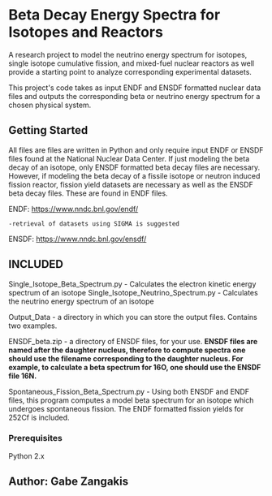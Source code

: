 # Beta Decay Energy Spectra for Isotopes and Reactors

A research project to model the neutrino energy spectrum for isotopes, single isotope cumulative fission, and mixed-fuel nuclear reactors as well provide a starting point to analyze corresponding experimental datasets. 

This project's code takes as input ENDF and ENSDF formatted nuclear data files and outputs the corresponding beta or neutrino energy spectrum for a chosen physical system. 

## Getting Started

All files are files are written in Python and only require input ENDF or ENSDF files found at the National Nuclear Data Center. If just modeling the beta decay of an isotope, only ENSDF formatted beta decay files are necessary. However, if modeling the beta decay of a fissile isotope or neutron induced fission reactor, fission yield datasets are necessary as well as the ENSDF beta decay files. These are found in ENDF files. 

ENDF: https://www.nndc.bnl.gov/endf/

	-retrieval of datasets using SIGMA is suggested

ENSDF: https://www.nndc.bnl.gov/ensdf/

## INCLUDED

Single_Isotope_Beta_Spectrum.py - Calculates the electron kinetic energy spectrum of an isotope
Single_Isotope_Neutrino_Spectrum.py - Calculates the neutrino energy spectrum of an isotope

Output_Data - a directory in which you can store the output files. Contains two examples.

ENSDF_beta.zip - a directory of ENSDF files, for your use. 
	**ENSDF files are named after the daughter nucleus, therefore to compute spectra one should use the filename corresponding to the daughter nucleus. For example, to calculate a beta spectrum for 16O, one should use the ENSDF file 16N.**

Spontaneous_Fission_Beta_Spectrum.py - Using both ENSDF and ENDF files, this program computes a model beta spectrum for an isotope which undergoes spontaneous fission. The ENDF formatted fission yields for 252Cf is included.


### Prerequisites

Python 2.x


## Author: Gabe Zangakis
